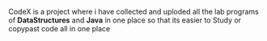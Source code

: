 
CodeX is a project where i have collected and uploded all the lab programs of **DataStructures** and **Java** in one place so that its easier to Study or copypast code all in one place
